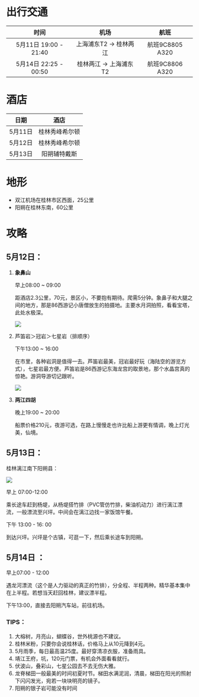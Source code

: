 # 出行交通

|         时间          |          机场          |      航班       |
| :-------------------: | :--------------------: | :-------------: |
| 5月11日 19:00 - 21:40 | 上海浦东T2 -> 桂林两江 | 航班9C8805 A320 |
| 5月14日 22:25 - 00:50 | 桂林两江 -> 上海浦东T2 | 航班9C8806 A320 |

# 酒店

|  日期   |      酒店      |
| :-----: | :------------: |
| 5月11日 | 桂林秀峰希尔顿 |
| 5月12日 | 桂林秀峰希尔顿 |
| 5月13日 |  阳朔辅特戴斯  |

# 地形

* 双江机场在桂林市区西面，25公里
* 阳朔在桂林东南，60公里



# 攻略

## 5月12日：

1. **象鼻山** 

   早上08:00 ~ 09:00

   距酒店2.3公里，70元，景区小，不要抱有期待。爬需5分钟。象鼻子和大腿之间的地方，那是86西游记小唐僧放生的拍摄地。主要水月洞拍照，看看宝塔，此处水极深。

   ![](https://ws4.sinaimg.cn/large/006tKfTcly1fqkkm8qtusj30i40dm481.jpg)

2. 芦笛岩＞冠岩＞七星岩（排顺序）

   下午13:00 ~ 16:00

   在市里，各种岩洞是值得一去。芦笛岩最美，冠岩最好玩（海陆空的游览方式），七星岩最方便。芦笛岩是86西游记东海龙宫的取景地，那个水晶宫真的惊艳。游洞导游切记跟听。

   ![](https://ws1.sinaimg.cn/large/006tKfTcly1fqkkq83m8ej30i10didq3.jpg)

3. **两江四胡**

   晚上19:00 ~ 20:00

   船票价格210元，夜游可选，在路上慢慢走也许比船上游更有情调，晚上灯光美，仙境。

## 5月13日：

桂林漓江南下阳朔县：

![](https://ws3.sinaimg.cn/large/006tKfTcly1fqklgurnmmj30iu0m54bw.jpg)

早上 07:00-12:00

乘长途车赶到杨堤，从杨堤搭竹排（PVC管仿竹排，柴油机动力）进行漓江漂流，一般漂流至兴坪。中间会在漓江边找一家饭馆午餐。

下午 13:00 - 16: 00

到达兴坪。兴坪是个古镇，可逛一下，然后乘长途车到阳朔。



## 5月14日 ：

早上07:00 - 12:00 

遇龙河漂流（这个是人力驱动的真正的竹排），分全程、半程两种。精华基本集中在上半程。若想当天赶回桂林，建议漂半程。

下午13:00，直接去阳朔汽车站，前往机场。



### TIPS：

1. 大榕树，月亮山，蝴蝶谷，世外桃源也不建议。
2. 桂林米粉，只要你会说桂林话，价格马上从10元降到4元。
3. 5月雨季，每日最高温25度。最好穿清凉衣服，准备雨具。
4. 靖江王府，坑，120元门票，有机会外面看看就行。
5. 伏波山，叠彩山，七星公园去不去无伤大雅。
6. 龙脊梯田一般最美的时间初夏时节。梯田水满泥润，清晨，梯田在阳光的照射下闪闪发光，宛若一块块明亮的镜子。
7. 阳朔的银子岩可能没有时间